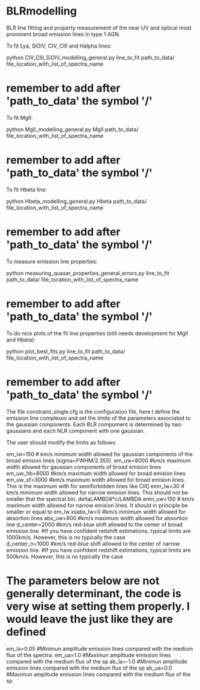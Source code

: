 # BLRmodelling
BLR line fitting and property measurement of the near UV and optical most prominent  broad emission lines in type 1 AGN. 

To fit Lya, SiOIV, CIV, CIII and Halpha lines: 


python CIV_CIII_SiOIV_modelling_general.py line_to_fit path_to_data/ file_location_with_list_of_spectra_name 
# remember to add after 'path_to_data'  the symbol '/'



To fit MgII:

python MgII_modelling_general.py MgII path_to_data/ file_location_with_list_of_spectra_name 
# remember to add after 'path_to_data'  the symbol '/'

To fit Hbeta line:

python Hbeta_modelling_general.py Hbeta path_to_data/ file_location_with_list_of_spectra_name 
# remember to add after 'path_to_data'  the symbol '/'


To measure emission line properties:

python measuring_quasar_properties_general_errors.py line_to_fit path_to_data/ file_location_with_list_of_spectra_name
# remember to add after 'path_to_data'  the symbol '/'

To do nice plots of the fit line properties (still needs development for MgII and Hbeta):

python plot_best_fits.py line_to_fit path_to_data/ file_location_with_list_of_spectra_name
# remember to add after 'path_to_data'  the symbol '/'




The file constraint_single.cfg is the configuration file, here I define the  emission line complexes and set the limits of the 
parameters associated to the gaussian 
components. Each BLR compoment is determined by two gaussians and each NLR component with one gaussian.

The user should modify the limits as follows:


em_lw=150           # km/s minimum width allowed for gaussian components of the broad emision lines (sigma=FWHM/2.355). 
em_uw=8000          #km/s  maximum width allowed for  gaussian components of broad emision lines
em_uw_hb=8000       #km/s  maximum width allowed for broad emision lines
em_uw_sf=3000       #km/s  maximum width allowed for broad emision lines. This is the maximum with for semiforbidden lines like CIII] 
emn_lw=30           # km/s minimum width allowed for narrow emision lines. This should not be smaller that the spectral bin. deltaLAMBDA*c/LAMBDA 
emn_uw=150          # km/s maximum width allowed for narrow emision lines. It should in principle be smaller or equal to em_lw
xsabs_lw=0          #km/s  minimum width allowed for absortion lines
abs_uw=800          #km/s  maximum width allowed for absortion line
d_center=2000       #km/s red-blue shift allowed to the center of  broad emission line. 
		    #If you have confident redshift estimations, typical limits are 1000km/s. However, this is no typically the case  
d_center_n=1000     #km/s red-blue shift allowed to the center of narrow emission line. 
                    #If you have confident redshift estimations, typical limits are 500km/s. However, this is no typically the case  


# The parameters below are not generally determinant, the code is very wise at setting them properly. I would leave the just like they are defined

em_la=0.05          #Minimun amplitude emission lines compared with the medium flux of the spectra.
em_ua=1.0           #Maximun amplitude emission lines compared with the medium flux of the sp
ab_la=-1.0          #Minimun amplitude emission lines compared with the medium flux of the sp
ab_ua=0.0           #Maximun amplitude emission lines compared with the medium flux of the sp